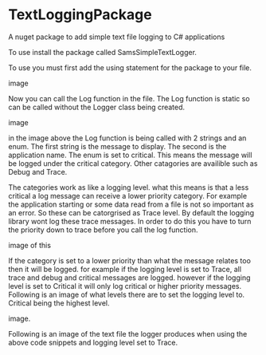 # TextLoggingPackage
A nuget package to add simple text file logging to C# applications 

To use install the package called SamsSimpleTextLogger.

To use you must first add the using statement for the package to your file.

image

Now you can call the Log function in the file. The Log function is static so can be called without the Logger class being created.

image

in the image above the Log function is being called with 2 strings and an enum. The first string is the message to display. The second is the application name. The enum is set to critical. This means the message will be logged under the critical category. Other catagories are availible such as Debug and Trace.

The categories work as like a logging level. what this means is that a less critical a log message can receive a lower priority category. For example the application starting or some data read from a file is not so important as an error. So these can be catorgrised as Trace level. By default the logging library wont log these trace messages. In order to do this you have to turn the priority down to trace before you call the log function. 

image of this

If the category is set to a lower priority than what the message relates too then it will be logged. for example if the logging level is set to Trace, all trace and debug and critical messages are logged. however if the logging level is set to Critical it will only log critical or higher priority messages. Following is an image of what levels there are to set the logging level to. Critical being the highest level.

image.

Following is an image of the text file the logger produces when using the above code snippets and logging level set to Trace.
